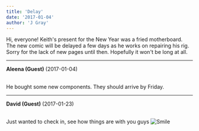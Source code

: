 ```yaml
---
title: 'Delay'
date: '2017-01-04'
author: 'J Gray'
---
```


<p>Hi, everyone! Keith's present for the New Year was a fried motherboard. The new comic will be delayed a few days as he works on repairing his rig. Sorry for the lack of new pages until then. Hopefully it won't be long at all.</p>

---
**Aleena (Guest)** (2017-01-04)

<br> He bought some new components. They should arrive by Friday.

---
**David (Guest)** (2017-01-23)

<br> Just wanted to check in, see how things are with you guys <img src="//smilies/smile.gif" alt="Smile" border="0">

